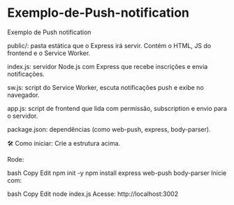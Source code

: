 # Exemplo-de-Push-notification
Exemplo de Push notification


public/: pasta estática que o Express irá servir. Contém o HTML, JS do frontend e o Service Worker.

index.js: servidor Node.js com Express que recebe inscrições e envia notificações.

sw.js: script do Service Worker, escuta notificações push e exibe no navegador.

app.js: script de frontend que lida com permissão, subscription e envio para o servidor.

package.json: dependências (como web-push, express, body-parser).


🛠 Como iniciar:
Crie a estrutura acima.

Rode:

bash
Copy
Edit
npm init -y
npm install express web-push body-parser
Inicie com:

bash
Copy
Edit
node index.js
Acesse: http://localhost:3002
